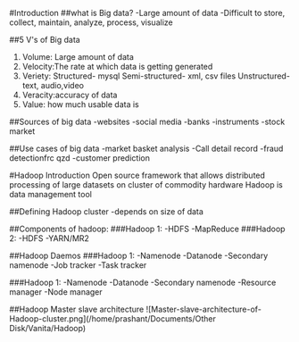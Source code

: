 #Introduction
##what is Big data?
-Large amount of data
-Difficult to store, collect, maintain, analyze, process, visualize 

##5 V's of Big data
1. Volume:  Large amount of data
2. Velocity:The rate at which data is getting generated
3. Veriety: Structured- mysql
            Semi-structured- xml, csv files
            Unstructured- text, audio,video
4. Veracity:accuracy of data
5. Value:   how much usable data is

##Sources of big data
-websites
-social media
-banks
-instruments
-stock market

##Use cases of big data
-market basket analysis
-Call detail record
-fraud detectionfrc qzd
-customer prediction

#Hadoop Introduction
Open source framework that allows distributed processing of large datasets on cluster of commodity hardware
Hadoop is data management tool 

##Defining Hadoop cluster
-depends on size of data

##Components of hadoop:
###Hadoop 1:
        -HDFS
        -MapReduce
###Hadoop 2:
        -HDFS
        -YARN/MR2   

##Hadoop Daemos
###Hadoop 1:
    -Namenode
    -Datanode
    -Secondary namenode
    -Job tracker
    -Task tracker

###Hadoop 1:
    -Namenode
    -Datanode
    -Secondary namenode
    -Resource manager
    -Node manager

##Hadoop Master slave architecture
![Master-slave-architecture-of-Hadoop-cluster.png](/home/prashant/Documents/Other Disk/Vanita/Hadoop)
